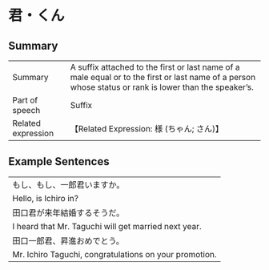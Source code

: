# 君・くん

## Summary

<table><tr>   <td>Summary</td>   <td>A suffix attached to the first or last name of a male equal or to the first or last name of a person whose status or rank is lower than the speaker’s.</td></tr><tr>   <td>Part of speech</td>   <td>Suffix</td></tr><tr>   <td>Related expression</td>   <td>【Related Expression: 様 (ちゃん; さん)】</td></tr></table>

## Example Sentences

<table><tr><td>もし、もし、一郎君いますか。</td></tr><tr><td>Hello, is Ichiro in?</td></tr><tr><td>田口君が来年結婚するそうだ。</td></tr><tr><td>I heard that Mr. Taguchi will get married next year.</td></tr><tr><td>田口一郎君、昇進おめでとう。</td></tr><tr><td>Mr. Ichiro Taguchi, congratulations on your promotion.</td></tr></table>

